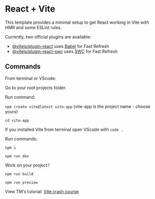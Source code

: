 # React + Vite

This template provides a minimal setup to get React working in Vite with HMR and some ESLint rules.

Currently, two official plugins are available:

- [@vitejs/plugin-react](https://github.com/vitejs/vite-plugin-react/blob/main/packages/plugin-react/README.md) uses [Babel](https://babeljs.io/) for Fast Refresh
- [@vitejs/plugin-react-swc](https://github.com/vitejs/vite-plugin-react-swc) uses [SWC](https://swc.rs/) for Fast Refresh

## Commands

From terminal or VScode:

Go to your root projects folder.

Run command:

`npm create vite@latest vite-app` (vite-app is the project name - choose yours)

`cd vite-app`

If you installed Vite from terminal open VScode with `code .`

Run commands:

`npm i`

`npm run dev`

Work on your project !

`npm run build`

`npm run preview`

View TM's tutorial:
<a href="https://www.traversymedia.com/blog/vite-crash-course" target="_blank">Vite crash course</a>
